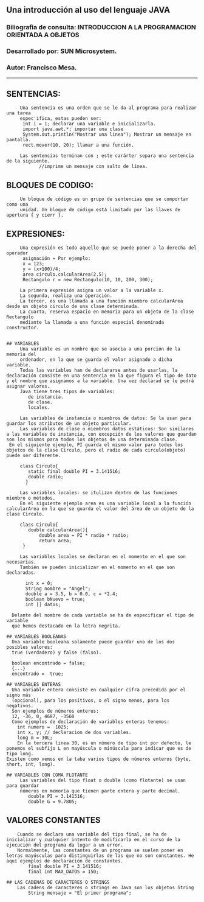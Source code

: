  ## Una introducción al uso del lenguaje JAVA
 ### Biliografia de consulta: INTRODUCCION A LA PROGRAMACION ORIENTADA A OBJETOS
 ### Desarrollado por: SUN Microsystem.
 ### Autor: Francisco Mesa.
 ---
 ## SENTENCIAS:
		 Una sentencia es una orden que se le da al programa para realizar una tarea
		 espec'ifica, estas pueden ser:
		  int i = 1; declarar una variable e inicializarla.
		  import java.awt.*; importar una clase
		  System.out.println("Mostrar una linea"); Mostrar un mensaje en pantalla.
		  rect.mover(10, 20); llamar a una función.
		  
		 Las sentencias terminan con ; este carárter separa una sentencia de la siguiente.
		 		//imprime un mensaje con salto de línea.
		
 ## BLOQUES DE CODIGO:
		 Un bloque de código es un grupo de sentencias que se comportan como una
		 unidad. Un bloque de código está limitado por las llaves de apertura { y cierr }.
		 
		
 ## EXPRESIONES:
		 Una expresión es todo aquello que se puede poner a la derecha del operador
		  asignación = Por ejemplo:
		  x = 123;
		  y = (x+100)/4;
		  area circulo.calcularArea(2.5);
		  Rectangulo r = new Rectangulo(10, 10, 200, 300);
		  
		 La primera expresión asigna un valor a la variable x.
		 La segunda, realiza una operación.
		 La tercer, es una llamada a una función miembro calcularArea desde un objeto circulo de una clase determinada.
		 La cuarta, reserva espacio en memoria para un objeto de la clase Rectangulo
		 mediante la llamada a una función especial denominada constructor.
		 
		
	## VARIABLES
		 Una variable es un nombre que se asocia a una porción de la memoria del
		 ordenador, en la que se guarda el valor asignado a dicha variable.
		 Todas las variables han de declararse antes de usarlas, la declaración consiste en una sentencia en la que figura el tipo de dato y el nombre que asignamos a la variable. Una vez declarad se le podrá asignar valores.
		 Java tiene tres tipos de variables:
		  	de instancia.
		  	de clase.
		  	locales.
		  
		 Las variables de instancia o miembros de datos: Se la usan para guardar los atributos de un objeto particular.
		 Las variables de clase o miembros datos estáticos: Son similares a las variables de instancia, con excepción de los valores que guardan son los mismos para todos los objetos de una determinada clase.
     En el siguiente ejemplo, PI guarda el mismo valor para todos los objetos de la clase Circulo, pero el radio de cada circulo(objeto) puede ser diferente.
		 
		 class Circulo{
		   	static final double PI = 3.141516;
		   	double radio;
		   }
		   
		 Las variables locales: se itulizan dentro de las funciones miembro o métodos.
		 En el siguiente ejemplo area es una variable local a la función calcularArea en la que se guarda el valor del área de un objeto de la clase Circulo.
		
		 class Circulo{
		  	double calcularArea(){
		  		double area = PI * radio * radio;
		  		return area;
		  }
		  
		 Las variables locales se declaran en el momento en el que son necesarias.
		 También se pueden inicializar en el momento en el que son declaradas.
		   
		   int x = 0;
		   String nombre = "Angel";
		   double a = 3.5, b = 0.0, c = *2.4;
		   boolean bNuevo = true;
		   int [] datos;
		   
	  Delante del nombre de cada variable se ha de especificar el tipo de variable
	  que hemos destacado en la letra negrita. 
	  
	## VARIABLES BOOLEANAS
	  Una variable booleana solamente puede guardar uno de los dos posibles valores:
	  true (verdadero) y false (falso).
	  
	  boolean encontrado = false;
	  {...}
	  encontrado =  true;
	  
	## VARIABLES ENTERAS
	  Una variable entera consiste en cualquier cifra precedida por el signo más
	  (opcional), para los positivos, o el signo menos, para los negativos.
	  Son ejemplos de números enteros:
	  12, -36, 0, 4687, -3560
	  Como ejemplos de declaración de variables enteras tenemos:
	  	int numero =  1025;
	  	int x, y; // declaracion de dos variables.
	  	long m = 30L;
	    En la tercera linea 30, es un número de tipo int por defecto, le ponemos el subfijo L en mayúscula o minúscula para indicar que es de tipo long.
    Existen como vemos en la taba varios tipos de números enteros (byte, short, int, long).
		
	## VARIABLES CON COMA FLOTANTE
		 Las variables del tipo float o double (como flotante) se usan para guardar 
		 números en memoría que tienen parte entera y parte decimal.
		  	double PI = 3.141516;
		  	double G = 9.7805;
		  
  ## VALORES CONSTANTES
		Cuando se declara una variable del tipo final, se ha de inicializar y cualquier intento de modificarla en el curso de la ejecución del programa da lugar a un error.
		Normalmente, las constantes de un programa se suelen poner en letras mayúsculas para distinguirlas de las que no son constantes. He aquí ejemplos de declaración de constantes.
		   	final double PI = 3.141516;
		   	final int MAX_DATOS = 150;
		   
	## LAS CADENAS DE CARACTERES O STRINGS
		Las cadens de caracteres o strings en Java son los objetos String
		  	String mensaje = "El primer programa";
		  
		   
		
